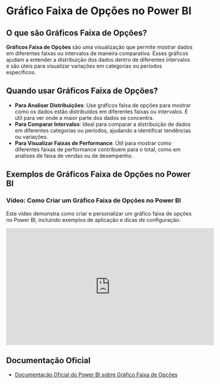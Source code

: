 # Gráfico Faixa de Opções no Power BI

## O que são Gráficos Faixa de Opções?

**Gráficos Faixa de Opções** são uma visualização que permite mostrar dados em diferentes faixas ou intervalos de maneira comparativa. Esses gráficos ajudam a entender a distribuição dos dados dentro de diferentes intervalos e são úteis para visualizar variações em categorias ou períodos específicos.

## Quando usar Gráficos Faixa de Opções?

- **Para Analisar Distribuições**: Use gráficos faixa de opções para mostrar como os dados estão distribuídos em diferentes faixas ou intervalos. É útil para ver onde a maior parte dos dados se concentra.
- **Para Comparar Intervalos**: Ideal para comparar a distribuição de dados em diferentes categorias ou períodos, ajudando a identificar tendências ou variações.
- **Para Visualizar Faixas de Performance**: Útil para mostrar como diferentes faixas de performance contribuem para o total, como em análises de faixa de vendas ou de desempenho.

## Exemplos de Gráficos Faixa de Opções no Power BI

### Vídeo: Como Criar um Gráfico Faixa de Opções no Power BI

Este vídeo demonstra como criar e personalizar um gráfico faixa de opções no Power BI, incluindo exemplos de aplicação e dicas de configuração.

<iframe width="560" height="315" src="https://www.youtube.com/embed/Uo81ag0labM?si=t9IGUogqiiWPzRoA" title="YouTube video player" frameborder="0" allow="accelerometer; autoplay; clipboard-write; encrypted-media; gyroscope; picture-in-picture; web-share" referrerpolicy="strict-origin-when-cross-origin" allowfullscreen></iframe>

## Documentação Oficial

- [Documentação Oficial do Power BI sobre Gráfico Faixa de Opções](https://docs.microsoft.com/power-bi/visuals/power-bi-visualization-range-slider)
